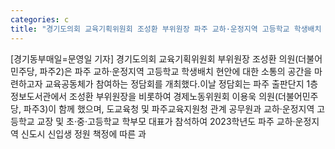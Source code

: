 ```yaml
---
categories: c
title: "경기도의회 교육기획위원회 조성환 부위원장 파주 교하·운정지역 고등학교 학생배치 정담회 실시"
---
```

[경기동부매일=문영일 기자] 경기도의회 교육기획위원회 부위원장 조성환 의원(더불어민주당, 파주2)은 파주 교하·운정지역 고등학교 학생배치 현안에 대한 소통의 공간을 마련하고자 교육공동체가 참여하는 정담회를 개최했다.이날 정담회는 파주 출판단지 1층 정보도서관에서 조성환 부위원장을 비롯하여 경제노동위원회 이용욱 의원(더불어민주당, 파주3)이 함께 했으며, 도교육청 및 파주교육지원청 관계 공무원과 교하·운정지역 고등학교 교장 및 초·중·고등학교 학부모 대표가 참석하여 2023학년도 파주 교하·운정지역 신도시 신입생 정원 책정에 따른 과